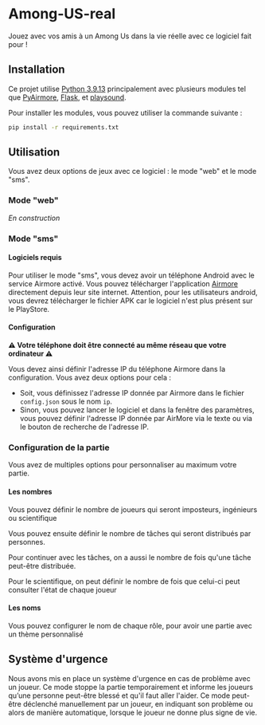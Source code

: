 # Among-US-real
Jouez avec vos amis à un Among Us dans la vie réelle avec ce logiciel fait pour !

## Installation

Ce projet utilise [Python 3.9.13](https://www.python.org/downloads/release/python-3913/) principalement avec plusieurs modules tel que [PyAirmore](https://pyairmore.readthedocs.io/en/master/), [Flask](https://flask.palletsprojects.com/en/2.2.x/), et [playsound](https://pypi.org/project/playsound/).

Pour installer les modules, vous pouvez utiliser la commande suivante :

```bash
pip install -r requirements.txt
```

## Utilisation

Vous avez deux options de jeux avec ce logiciel : le mode "web" et le mode "sms".

### Mode "web"

*En construction*

### Mode "sms"

#### Logiciels requis
Pour utiliser le mode "sms", vous devez avoir un téléphone Android avec le service Airmore activé. Vous pouvez télécharger l'application [Airmore](https://airmore.com/fr/download) directement depuis leur site internet. Attention, pour les utilisateurs android, vous devrez télécharger le fichier APK car le logiciel n'est plus présent sur le PlayStore.

#### Configuration
**⚠️ Votre téléphone doit être connecté au même réseau que votre ordinateur ⚠️**

Vous devez ainsi définir l'adresse IP du téléphone Airmore dans la configuration. Vous avez deux options pour cela :

- Soit, vous définissez l'adresse IP donnée par Airmore dans le fichier `config.json` sous le nom `ip`.
- Sinon, vous pouvez lancer le logiciel et dans la fenêtre des paramètres, vous pouvez définir l'adresse IP donnée par AirMore via le texte ou via le bouton de recherche de l'adresse IP.

### Configuration de la partie
Vous avez de multiples options pour personnaliser au maximum votre partie.

#### Les nombres 
Vous pouvez définir le nombre de joueurs qui seront imposteurs, ingénieurs ou scientifique

Vous pouvez ensuite définir le nombre de tâches qui seront distribués par personnes.

Pour continuer avec les tâches, on a aussi le nombre de fois qu'une tâche peut-être distribuée.

Pour le scientifique, on peut définir le nombre de fois que celui-ci peut consulter l'état de chaque joueur

#### Les noms
Vous pouvez configurer le nom de chaque rôle, pour avoir une partie avec un thème personnalisé


## Système d'urgence
Nous avons mis en place un système d'urgence en cas de problème avec un joueur. Ce mode stoppe la partie temporairement et informe les joueurs qu’une personne peut-être blessé et qu'il faut aller l'aider. 
Ce mode peut-être déclenché manuellement par un joueur, en indiquant son problème ou alors de manière automatique, lorsque le joueur ne donne plus signe de vie.
